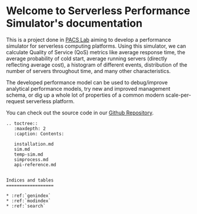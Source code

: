 Welcome to Serverless Performance Simulator's documentation
============================================================

This is a project done in [PACS Lab](https://pacs.eecs.yorku.ca/) aiming to develop a performance simulator for serverless computing platforms. Using this simulator, we can calculate Quality of Service (QoS) metrics like average response time, the average probability of cold start, average running servers (directly reflecting average cost), a histogram of different events, distribution of the number of servers throughout time, and many other characteristics.

The developed performance model can be used to debug/improve analytical performance models, try new and improved management schema, or dig up a whole lot of properties of a common modern scale-per-request serverless platform.

You can check out the source code in our [Github Repository](https://github.com/pacslab/simfaas).

```eval_rst
.. toctree::
   :maxdepth: 2
   :caption: Contents:

   installation.md
   sim.md
   temp-sim.md
   simprocess.md
   api-reference.md


Indices and tables
==================

* :ref:`genindex`
* :ref:`modindex`
* :ref:`search`
```
